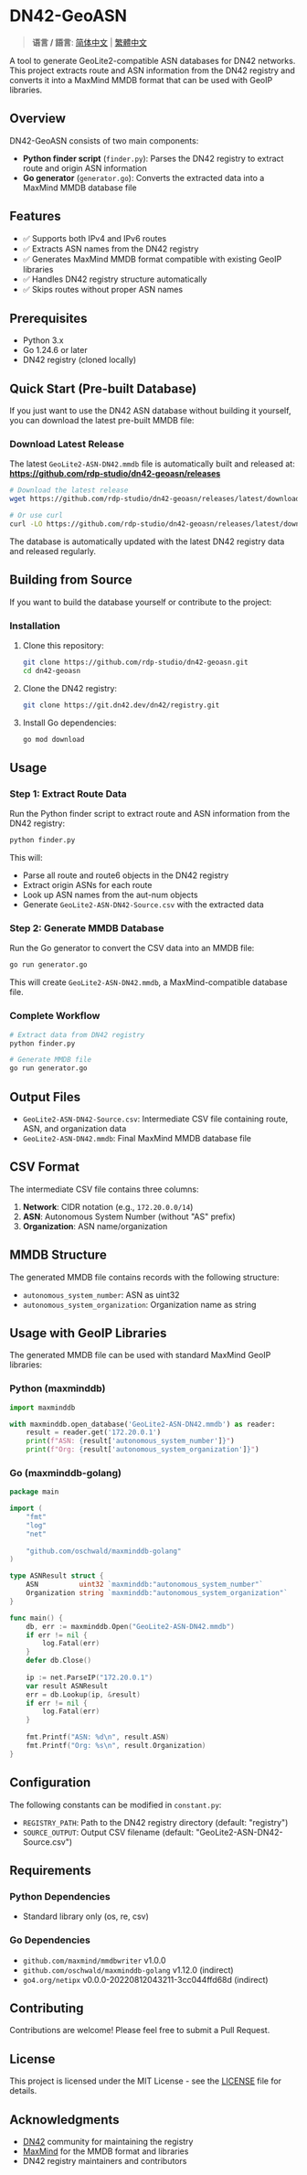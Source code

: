 # DN42-GeoASN

> **语言 / 語言**: [简体中文](docs/README.zh-CN.md) | [繁體中文](docs/README.zh-TW.md)

A tool to generate GeoLite2-compatible ASN databases for DN42 networks. This project extracts route and ASN information from the DN42 registry and converts it into a MaxMind MMDB format that can be used with GeoIP libraries.

## Overview

DN42-GeoASN consists of two main components:
- **Python finder script** (`finder.py`): Parses the DN42 registry to extract route and origin ASN information
- **Go generator** (`generator.go`): Converts the extracted data into a MaxMind MMDB database file

## Features

- ✅ Supports both IPv4 and IPv6 routes
- ✅ Extracts ASN names from the DN42 registry
- ✅ Generates MaxMind MMDB format compatible with existing GeoIP libraries
- ✅ Handles DN42 registry structure automatically
- ✅ Skips routes without proper ASN names

## Prerequisites

- Python 3.x
- Go 1.24.6 or later
- DN42 registry (cloned locally)

## Quick Start (Pre-built Database)

If you just want to use the DN42 ASN database without building it yourself, you can download the latest pre-built MMDB file:

### Download Latest Release

The latest `GeoLite2-ASN-DN42.mmdb` file is automatically built and released at:
**https://github.com/rdp-studio/dn42-geoasn/releases**

```bash
# Download the latest release
wget https://github.com/rdp-studio/dn42-geoasn/releases/latest/download/GeoLite2-ASN-DN42.mmdb

# Or use curl
curl -LO https://github.com/rdp-studio/dn42-geoasn/releases/latest/download/GeoLite2-ASN-DN42.mmdb
```

The database is automatically updated with the latest DN42 registry data and released regularly.

## Building from Source

If you want to build the database yourself or contribute to the project:

### Installation

1. Clone this repository:
   ```bash
   git clone https://github.com/rdp-studio/dn42-geoasn.git
   cd dn42-geoasn
   ```

2. Clone the DN42 registry:
   ```bash
   git clone https://git.dn42.dev/dn42/registry.git
   ```

3. Install Go dependencies:
   ```bash
   go mod download
   ```

## Usage

### Step 1: Extract Route Data

Run the Python finder script to extract route and ASN information from the DN42 registry:

```bash
python finder.py
```

This will:
- Parse all route and route6 objects in the DN42 registry
- Extract origin ASNs for each route
- Look up ASN names from the aut-num objects
- Generate `GeoLite2-ASN-DN42-Source.csv` with the extracted data

### Step 2: Generate MMDB Database

Run the Go generator to convert the CSV data into an MMDB file:

```bash
go run generator.go
```

This will create `GeoLite2-ASN-DN42.mmdb`, a MaxMind-compatible database file.

### Complete Workflow

```bash
# Extract data from DN42 registry
python finder.py

# Generate MMDB file
go run generator.go
```

## Output Files

- `GeoLite2-ASN-DN42-Source.csv`: Intermediate CSV file containing route, ASN, and organization data
- `GeoLite2-ASN-DN42.mmdb`: Final MaxMind MMDB database file

## CSV Format

The intermediate CSV file contains three columns:
1. **Network**: CIDR notation (e.g., `172.20.0.0/14`)
2. **ASN**: Autonomous System Number (without "AS" prefix)
3. **Organization**: ASN name/organization

## MMDB Structure

The generated MMDB file contains records with the following structure:
- `autonomous_system_number`: ASN as uint32
- `autonomous_system_organization`: Organization name as string

## Usage with GeoIP Libraries

The generated MMDB file can be used with standard MaxMind GeoIP libraries:

### Python (maxminddb)
```python
import maxminddb

with maxminddb.open_database('GeoLite2-ASN-DN42.mmdb') as reader:
    result = reader.get('172.20.0.1')
    print(f"ASN: {result['autonomous_system_number']}")
    print(f"Org: {result['autonomous_system_organization']}")
```

### Go (maxminddb-golang)
```go
package main

import (
    "fmt"
    "log"
    "net"
    
    "github.com/oschwald/maxminddb-golang"
)

type ASNResult struct {
    ASN          uint32 `maxminddb:"autonomous_system_number"`
    Organization string `maxminddb:"autonomous_system_organization"`
}

func main() {
    db, err := maxminddb.Open("GeoLite2-ASN-DN42.mmdb")
    if err != nil {
        log.Fatal(err)
    }
    defer db.Close()
    
    ip := net.ParseIP("172.20.0.1")
    var result ASNResult
    err = db.Lookup(ip, &result)
    if err != nil {
        log.Fatal(err)
    }
    
    fmt.Printf("ASN: %d\n", result.ASN)
    fmt.Printf("Org: %s\n", result.Organization)
}
```

## Configuration

The following constants can be modified in `constant.py`:
- `REGISTRY_PATH`: Path to the DN42 registry directory (default: "registry")
- `SOURCE_OUTPUT`: Output CSV filename (default: "GeoLite2-ASN-DN42-Source.csv")

## Requirements

### Python Dependencies
- Standard library only (os, re, csv)

### Go Dependencies
- `github.com/maxmind/mmdbwriter` v1.0.0
- `github.com/oschwald/maxminddb-golang` v1.12.0 (indirect)
- `go4.org/netipx` v0.0.0-20220812043211-3cc044ffd68d (indirect)

## Contributing

Contributions are welcome! Please feel free to submit a Pull Request.

## License

This project is licensed under the MIT License - see the [LICENSE](LICENSE) file for details.

## Acknowledgments

- [DN42](https://dn42.dev/) community for maintaining the registry
- [MaxMind](https://www.maxmind.com/) for the MMDB format and libraries
- DN42 registry maintainers and contributors
